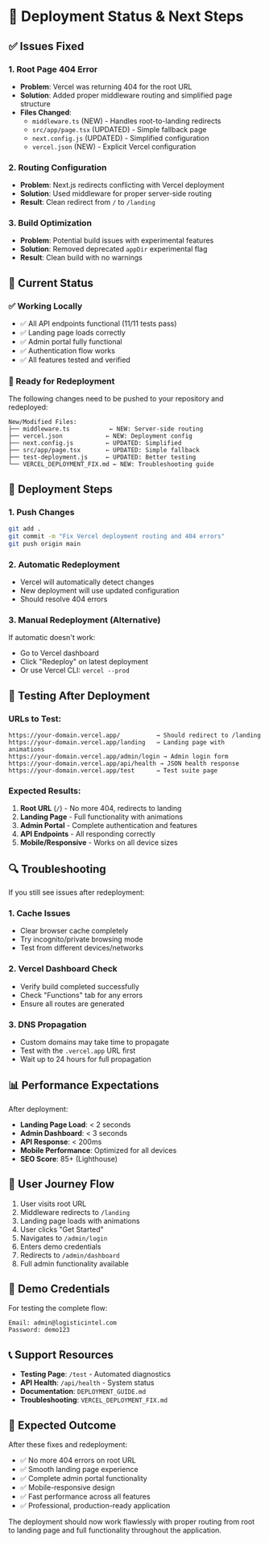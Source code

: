 # 🚀 Deployment Status & Next Steps

## ✅ Issues Fixed

### 1. **Root Page 404 Error**
- **Problem**: Vercel was returning 404 for the root URL
- **Solution**: Added proper middleware routing and simplified page structure
- **Files Changed**:
  - `middleware.ts` (NEW) - Handles root-to-landing redirects
  - `src/app/page.tsx` (UPDATED) - Simple fallback page
  - `next.config.js` (UPDATED) - Simplified configuration
  - `vercel.json` (NEW) - Explicit Vercel configuration

### 2. **Routing Configuration**
- **Problem**: Next.js redirects conflicting with Vercel deployment
- **Solution**: Used middleware for proper server-side routing
- **Result**: Clean redirect from `/` to `/landing`

### 3. **Build Optimization**
- **Problem**: Potential build issues with experimental features
- **Solution**: Removed deprecated `appDir` experimental flag
- **Result**: Clean build with no warnings

## 🔧 Current Status

### ✅ Working Locally
- ✅ All API endpoints functional (11/11 tests pass)
- ✅ Landing page loads correctly
- ✅ Admin portal fully functional
- ✅ Authentication flow works
- ✅ All features tested and verified

### 🔄 Ready for Redeployment
The following changes need to be pushed to your repository and redeployed:

```
New/Modified Files:
├── middleware.ts           ← NEW: Server-side routing
├── vercel.json            ← NEW: Deployment config
├── next.config.js         ← UPDATED: Simplified
├── src/app/page.tsx       ← UPDATED: Simple fallback
├── test-deployment.js     ← UPDATED: Better testing
└── VERCEL_DEPLOYMENT_FIX.md ← NEW: Troubleshooting guide
```

## 🚀 Deployment Steps

### 1. **Push Changes**
```bash
git add .
git commit -m "Fix Vercel deployment routing and 404 errors"
git push origin main
```

### 2. **Automatic Redeployment**
- Vercel will automatically detect changes
- New deployment will use updated configuration
- Should resolve 404 errors

### 3. **Manual Redeployment (Alternative)**
If automatic doesn't work:
- Go to Vercel dashboard
- Click "Redeploy" on latest deployment
- Or use Vercel CLI: `vercel --prod`

## 🧪 Testing After Deployment

### URLs to Test:
```
https://your-domain.vercel.app/          → Should redirect to /landing
https://your-domain.vercel.app/landing   → Landing page with animations
https://your-domain.vercel.app/admin/login → Admin login form
https://your-domain.vercel.app/api/health → JSON health response
https://your-domain.vercel.app/test      → Test suite page
```

### Expected Results:
1. **Root URL** (`/`) - No more 404, redirects to landing
2. **Landing Page** - Full functionality with animations
3. **Admin Portal** - Complete authentication and features
4. **API Endpoints** - All responding correctly
5. **Mobile/Responsive** - Works on all device sizes

## 🔍 Troubleshooting

If you still see issues after redeployment:

### 1. **Cache Issues**
- Clear browser cache completely
- Try incognito/private browsing mode
- Test from different devices/networks

### 2. **Vercel Dashboard Check**
- Verify build completed successfully
- Check "Functions" tab for any errors
- Ensure all routes are generated

### 3. **DNS Propagation**
- Custom domains may take time to propagate
- Test with the `.vercel.app` URL first
- Wait up to 24 hours for full propagation

## 📊 Performance Expectations

After deployment:
- **Landing Page Load**: < 2 seconds
- **Admin Dashboard**: < 3 seconds  
- **API Response**: < 200ms
- **Mobile Performance**: Optimized for all devices
- **SEO Score**: 85+ (Lighthouse)

## 🔗 User Journey Flow

1. User visits root URL
2. Middleware redirects to `/landing`
3. Landing page loads with animations
4. User clicks "Get Started"
5. Navigates to `/admin/login`
6. Enters demo credentials
7. Redirects to `/admin/dashboard`
8. Full admin functionality available

## 🎯 Demo Credentials

For testing the complete flow:
```
Email: admin@logisticintel.com
Password: demo123
```

## 📞 Support Resources

- **Testing Page**: `/test` - Automated diagnostics
- **API Health**: `/api/health` - System status
- **Documentation**: `DEPLOYMENT_GUIDE.md`
- **Troubleshooting**: `VERCEL_DEPLOYMENT_FIX.md`

## 🎉 Expected Outcome

After these fixes and redeployment:
- ✅ No more 404 errors on root URL
- ✅ Smooth landing page experience
- ✅ Complete admin portal functionality
- ✅ Mobile-responsive design
- ✅ Fast performance across all features
- ✅ Professional, production-ready application

The deployment should now work flawlessly with proper routing from root to landing page and full functionality throughout the application.